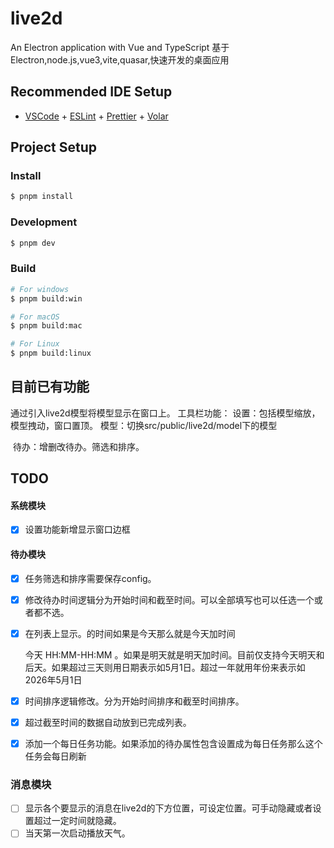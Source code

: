 # live2d

An Electron application with Vue and TypeScript 
基于Electron,node.js,vue3,vite,quasar,快速开发的桌面应用

## Recommended IDE Setup

- [VSCode](https://code.visualstudio.com/) + [ESLint](https://marketplace.visualstudio.com/items?itemName=dbaeumer.vscode-eslint) + [Prettier](https://marketplace.visualstudio.com/items?itemName=esbenp.prettier-vscode) + [Volar](https://marketplace.visualstudio.com/items?itemName=Vue.volar)

## Project Setup

### Install

```bash
$ pnpm install
```

### Development

```bash
$ pnpm dev
```

### Build

```bash
# For windows
$ pnpm build:win

# For macOS
$ pnpm build:mac

# For Linux
$ pnpm build:linux
```



## 目前已有功能

通过引入live2d模型将模型显示在窗口上。
工具栏功能：
	设置：包括模型缩放，模型拽动，窗口置顶。
	模型：切换src/public/live2d/model下的模型

​    待办：增删改待办。筛选和排序。
​    

## TODO

#### 系统模块

- [x] 设置功能新增显示窗口边框

#### 待办模块

- [x] 任务筛选和排序需要保存config。

- [x] 修改待办时间逻辑分为开始时间和截至时间。可以全部填写也可以任选一个或者都不选。

- [x] 在列表上显示。的时间如果是今天那么就是今天加时间 

  今天 HH:MM-HH:MM 。如果是明天就是明天加时间。目前仅支持今天明天和后天。如果超过三天则用日期表示如5月1日。超过一年就用年份来表示如2026年5月1日

- [x] 时间排序逻辑修改。分为开始时间排序和截至时间排序。

- [x] 超过截至时间的数据自动放到已完成列表。

- [x] 添加一个每日任务功能。如果添加的待办属性包含设置成为每日任务那么这个任务会每日刷新

### 消息模块

- [ ] 显示各个要显示的消息在live2d的下方位置，可设定位置。可手动隐藏或者设置超过一定时间就隐藏。
- [ ] 当天第一次启动播放天气。
